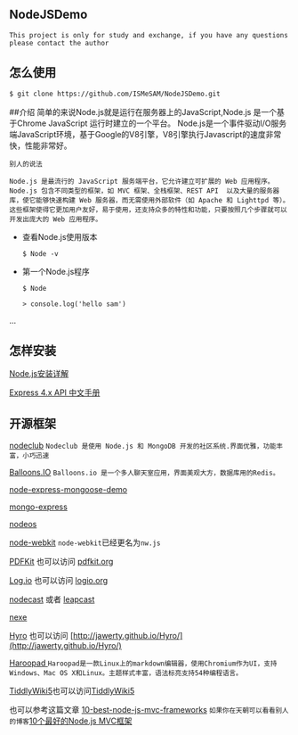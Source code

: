 ## NodeJSDemo
```
This project is only for study and exchange, if you have any questions please contact the author
```

## 怎么使用
```bash
$ git clone https://github.com/ISMeSAM/NodeJSDemo.git
```




##介绍 
	简单的来说Node.js就是运行在服务器上的JavaScript,Node.js 是一个基于Chrome JavaScript 运行时建立的一个平台。
	Node.js是一个事件驱动I/O服务端JavaScript环境，基于Google的V8引擎，V8引擎执行Javascript的速度非常快，性能非常好。
	
`别人的说法`
	
	Node.js 是最流行的 JavaScript 服务端平台，它允许建立可扩展的 Web 应用程序。
	Node.js 包含不同类型的框架，如 MVC 框架、全栈框架、REST API  以及大量的服务器库，使它能够快速构建 Web 服务器，而无需使用外部软件（如 Apache 和 Lighttpd 等）。
	这些框架使得它更加用户友好，易于使用，还支持众多的特性和功能，只要按照几个步骤就可以开发出庞大的 Web 应用程序。


*	查看Node.js使用版本
		
		$ Node -v
		
*	第一个Node.js程序
		
		$ Node
		
		> console.log('hello sam')
		
		
...
		
## 怎样安装

[Node.js安装详解](http://www.runoob.com/nodejs/nodejs-install-setup.html)

[Express 4.x API 中文手册](http://www.expressjs.com.cn/4x/api.html)

## 开源框架

[nodeclub](https://github.com/cnodejs/nodeclub) `Nodeclub 是使用 Node.js 和 MongoDB 开发的社区系统.界面优雅，功能丰富，小巧迅速`

[Balloons.IO](https://github.com/rickyrauch/Balloons.IO) `Balloons.io 是一个多人聊天室应用，界面美观大方，数据库用的Redis。`

[node-express-mongoose-demo](https://github.com/madhums/node-express-mongoose-demo)

[mongo-express](https://github.com/mongo-express/mongo-express)

[nodeos](https://github.com/nodeos/nodeos)

[node-webkit](https://github.com/nwjs/nw.js)   `node-webkit`已经更名为`nw.js`

[PDFKit](https://github.com/devongovett/pdfkit) 也可以访问 [pdfkit.org](http://pdfkit.org/)

[Log.io](https://github.com/NarrativeScience/Log.io) 也可以访问 [logio.org](http://logio.org/)

[nodecast](https://github.com/mauimauer/nodecast) 或者 [leapcast](https://github.com/dz0ny/leapcast)

[nexe](https://github.com/jaredallard/nexe)

[Hyro](https://github.com/jawerty/Hyro) 也可以访问 [http://jawerty.github.io/Hyro/](http://jawerty.github.io/Hyro/)

[Haroopad ](http://pad.haroopress.com/)  `Haroopad是一款Linux上的markdown编辑器，使用Chromium作为UI，支持Windows、Mac OS X和Linux。主题样式丰富，语法标亮支持54种编程语言。`

[TiddlyWiki5](https://github.com/Jermolene/TiddlyWiki5)也可以访问[TiddlyWiki5 ](http://tiddlywiki.com/) 


也可以参考这篇文章 [10-best-node-js-mvc-frameworks](http://devzum.com/2014/02/10-best-node-js-mvc-frameworks-for-javascript-developers/) `如果你在天朝可以看看别人的博客`[10个最好的Node.js MVC框架](http://www.cnblogs.com/lhb25/p/10-best-node-js-mvc-frameworks.html)









